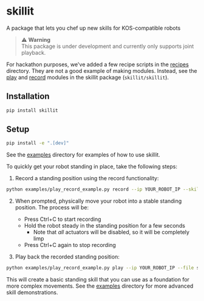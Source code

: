 # skillit

A package that lets you chef up new skills for KOS-compatible robots

> ⚠️ **Warning**  
 This package is under development and currently only supports joint playback.

 For hackathon purposes, we've added a few recipe scripts in the [recipes](skillit/recipes) directory. They are not a good example of making modules. Instead, see the [play](skillit/play/) and [record](skillit/record) modules in the skillit package (`skillit/skillit`).

## Installation

```bash
pip install skillit
```

## Setup
```bash
pip install -e ".[dev]"
```

See the [examples](examples) directory for examples of how to use skillit.

To quickly get your robot standing in place, take the following steps:

1. Record a standing position using the record functionality:
```bash
python examples/play_record_example.py record --ip YOUR_ROBOT_IP --skill-name standing
```

2. When prompted, physically move your robot into a stable standing position. The process will be:
   - Press Ctrl+C to start recording
   - Hold the robot steady in the standing position for a few seconds
       - Note that *all* actuators will be disabled, so it will be completely limp
   - Press Ctrl+C again to stop recording

3. Play back the recorded standing position:
```bash
python examples/play_record_example.py play --ip YOUR_ROBOT_IP --file standing.json
```

This will create a basic standing skill that you can use as a foundation for more complex movements. See the [examples](examples) directory for more advanced skill demonstrations.
